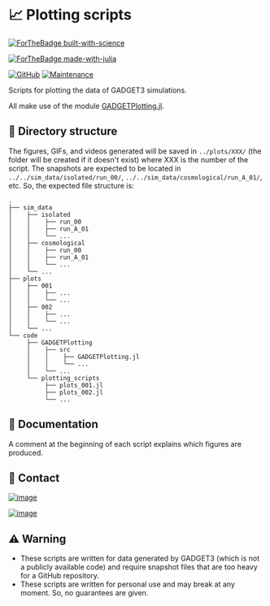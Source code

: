 # 📈 Plotting scripts

[![ForTheBadge built-with-science](http://ForTheBadge.com/images/badges/built-with-science.svg)](https://GitHub.com/Ezequiel92/) 

[![ForTheBadge made-with-julia](https://forthebadge.com/images/badges/made-with-julia.svg)](https://julialang.org)

[![GitHub](https://img.shields.io/github/license/Ezequiel92/plotting_scripts?style=flat-square)](https://github.com/Ezequiel92/plotting_scripts/blob/main/LICENSE) [![Maintenance](https://img.shields.io/maintenance/yes/2021?style=flat-square)](mailto:lozano.ez@gmail.com)

Scripts for plotting the data of GADGET3 simulations. 

All make use of the module [GADGETPlotting.jl](https://github.com/Ezequiel92/GADGETPlotting). 

## 📁 Directory structure

The figures, GIFs, and videos generated will be saved in `../plots/XXX/` (the folder will be created if it doesn't exist) where XXX is the number of the script. The snapshots are expected to be located in `../../sim_data/isolated/run_00/`, `../../sim_data/cosmological/run_A_01/`, etc. So, the expected file structure is:

    .
    ├── sim_data
    │    ├── isolated
	│    │    ├── run_00
	│    │    ├── run_A_01
	│    │	  └── ...
	│    ├── cosmological
	│    │    ├── run_00
	│    │    ├── run_A_01
	│    │	  └── ...
    │    └── ...
    ├── plots 
    │    ├── 001
    │    │    ├── ...
    │    │    └── ...
    │    ├── 002
    │    │    ├── ...
    │    │    └── ...
    │    └── ...
    └── code
         ├── GADGETPlotting 
         │    ├── src 
         │    │    ├── GADGETPlotting.jl   
         │    │    └── ...  
         │    └── ...
         └── plotting_scripts
              ├── plots_001.jl
              ├── plots_002.jl
              └── ...
         

## 📜 Documentation

A comment at the beginning of each script explains which figures are produced.

## 📣 Contact

[![image](https://img.shields.io/badge/Gmail-D14836?style=for-the-badge&logo=gmail&logoColor=white)](mailto:lozano.ez@gmail.com)

[![image](https://img.shields.io/badge/Microsoft_Outlook-0078D4?style=for-the-badge&logo=microsoft-outlook&logoColor=white)](mailto:lozano.ez@outlook.com)

## ⚠️ Warning

- These scripts are written for data generated by GADGET3 (which is not a publicly available code) and require snapshot files that are too heavy for a GitHub repository.
- These scripts are written for personal use and may break at any moment. So, no guarantees are given.
